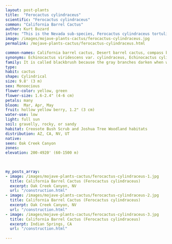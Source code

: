 ```yaml
---
layout: post-plants
title:  "Ferocactus cylindraceus"
scientific: "Ferocactus cylindraceus"
common: "California Barrel Cactus"
author: Kurt Buzard
intro: "This is the Nevada sub-species, Ferocactus cylindraceus tortulispinus. It is usually cylindrical or spherical, usually found in clusters with some older specimens forming columns grow up to 50 cm (20 in) in diameter and 3 metres (9.8 ft) in height. The stem has 18 to 27 distinct ribs and is covered in long, plentiful spines, which are straight and red when new and become curved and gray as they age. Each areola typically contains four to seven central spines that are 5 to 15 cm (2.0 to 5.9 in) long, as well as 15 to 25 radial spines resembling strong hairs. The cactus bears funnel-shaped flowers that are maroon outside, and bright yellow inside, with red tints and yellow centers on the side that faces the sun, measuring 3 to 6 cm (1.2 to 2.4 in) in length and 4 to 6 cm (1.6 to 2.4 in) in diameter. The fleshy, hollow fruits are spherical, yellow, and about 3 cm (1.2 in) long."
image: /images/mojave-plants-cactus/ferocactus-cylindraceus.jpg
permalink: /mojave-plants-cactus/ferocactus-cylindraceus.html

common-names: California barrel cactus, Desert barrel cactus, compass barrel cactus, and miner's compass
synonyms: Echinocactus viridescens var. cylindraceus, Echinocactus cylindraceus, Echinocactus acanthodes
family: It is called blackbrush because the gray branches darken when wet by rains. (Rose)
type: 
habit: cactus
shape: Cylindrical
size: 9.8' (3 m)
sex: Monoecious
flower-color: yellow, green
flower-size: 1.6-2.4" (4-6 cm)
petals: many
bloom:  Mar, Apr, May
fruit: hollow yellow berry, 1.2" (3 cm)
water-use: low
light: full sun
soil: gravelly, rocky, or sandy
habitat: Creosote Bush Scrub and Joshua Tree Woodland habitats
distribution: AZ, CA, NV, UT
native: 
seen: Oak Creek Canyon
zones: 
elevation: 200-4920' (60-1500 m)
 
   

my_posts_array:
- image: /images/mojave-plants-cactus/ferocactus-cylindraceus-1.jpg
  title: California Barrel Cactus (Ferocactus cylindraceus)
  excerpt: Oak Creek Canyon, NV
  url: "/construction.html"
- image: /images/mojave-plants-cactus/ferocactus-cylindraceus-2.jpg
  title: California Barrel Cactus (Ferocactus cylindraceus)
  excerpt: Oak Creek Canyon, NV
  url: "/construction.html"
- image: /images/mojave-plants-cactus/ferocactus-cylindraceus-3.jpg
  title: California Barrel Cactus (Ferocactus cylindraceus)
  excerpt: Indian Springs, CA
  url: "/construction.html"
 
---
```

  
  
 <p></p>
  